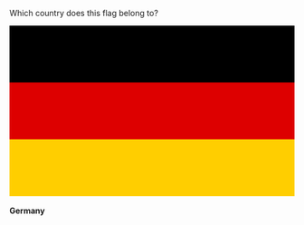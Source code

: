 Which country does this flag belong to?

![Flag of Germany](images/Flag_of_Germany.svg)
<!--question-->
**Germany**